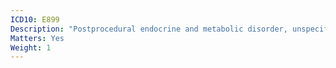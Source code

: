 ```yaml
---
ICD10: E899
Description: "Postprocedural endocrine and metabolic disorder, unspecified"
Matters: Yes
Weight: 1
---
```


